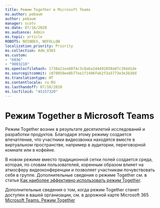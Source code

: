 ```yaml
---
title: Режим Together в Microsoft Teams
ms.author: pebaum
author: pebaum
manager: scotv
ms.date: 07/16/2020
ms.audience: Admin
ms.topic: article
ROBOTS: NOINDEX, NOFOLLOW
localization_priority: Priority
ms.collection: Adm_O365
ms.custom:
- "6036"
- "9003218"
ms.openlocfilehash: 1738a21ea98f4c3c8a6a244492850a87c39441de
ms.sourcegitcommit: c078058ee0b77ee1f1496feb2f3a5773e3e3b30d
ms.translationtype: HT
ms.contentlocale: ru-RU
ms.lasthandoff: 07/16/2020
ms.locfileid: "45157320"
---
```

# <a name="microsoft-teams-together-mode"></a>Режим Together в Microsoft Teams

Режим Together возник в результате десятилетий исследований и разработки продуктов. Благодаря этому режиму создается впечатление, что участники видеозвонка находятся вместе в виртуальном пространстве, например в аудитории, переговорной комнате или в кофейне. 

В новом режиме вместо традиционной сетки полей создается среда, которая, по словам пользователей, коренным образом влияет на атмосферу видеоконференции и позволяет участникам почувствовать себя в группе. Дополнительные сведения о режиме Together см. в статье [Как наиболее эффективно использовать режим Together](https://techcommunity.microsoft.com/t5/microsoft-teams-blog/how-to-get-the-most-from-together-mode/ba-p/1509496).  

Дополнительные сведения о том, когда режим Together станет доступен в вашей организации, см. в дорожной карте Microsoft 365 [Microsoft Teams. Режим Together](https://www.microsoft.com/microsoft-365/roadmap?featureid=65942)